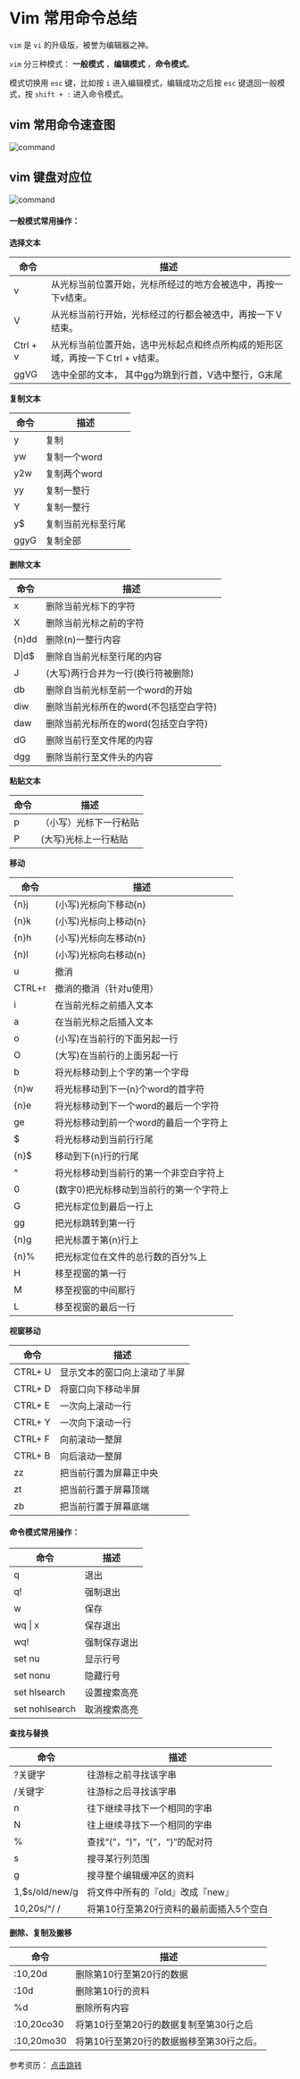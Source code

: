 # Vim 常用命令总结



`vim` 是 `vi` 的升级版，被誉为编辑器之神。

`vim` 分三种模式： **一般模式** ，**编辑模式** ，**命令模式**。

模式切换用 `esc` 键，比如按 `i` 进入编辑模式，编辑成功之后按 `esc` 键退回一般模式，按 `shift + :` 进入命令模式。

## vim 常用命令速查图

![command](../../assets/linux/vim/command.png)

## vim 键盘对应位

![command](../../assets/linux/vim/keyboard.png)



#### 一般模式常用操作：

**选择文本** 

| 命令     | 描述                                                         |
| -------- | ------------------------------------------------------------ |
| v        | 从光标当前位置开始，光标所经过的地方会被选中，再按一下v结束。 |
| V        | 从光标当前行开始，光标经过的行都会被选中，再按一下Ｖ结束。   |
| Ctrl + v | 从光标当前位置开始，选中光标起点和终点所构成的矩形区域，再按一下Ｃtrl + v结束。 |
| ggVG     | 选中全部的文本， 其中gg为跳到行首，V选中整行，G末尾          |



**复制文本**

| 命令 | 描述               |
| ---- | ------------------ |
| y    | 复制               |
| yw   | 复制一个word       |
| y2w  | 复制两个word       |
| yy   | 复制一整行         |
| Y    | 复制一整行         |
| y$   | 复制当前光标至行尾 |
| ggyG | 复制全部           |



**删除文本**

| 命令  | 描述                                   |
| ----- | -------------------------------------- |
| x     | 删除当前光标下的字符                   |
| X     | 删除当前光标之前的字符                 |
| {n}dd | 删除(n)一整行内容                      |
| D\|d$ | 删除自当前光标至行尾的内容             |
| J     | (大写)两行合并为一行(换行符被删除)           |
| db    | 删除自当前光标至前一个word的开始       |
| diw   | 删除当前光标所在的word(不包括空白字符) |
| daw   | 删除当前光标所在的word(包括空白字符)   |
| dG    | 删除当前行至文件尾的内容               |
| dgg   | 删除当前行至文件头的内容               |


**粘贴文本**

| 命令  | 描述                                   |
| ----- | -------------------------------------- |
| p    | （小写）光标下一行粘贴                   |
| P    | (大写)光标上一行粘贴                 |


**移动**

| 命令  | 描述                                   |
| ----- | -------------------------------------- |
| {n}j   | (小写)光标向下移动{n}           |
| {n}k   | (小写)光标向上移动{n}           |
| {n}h   | (小写)光标向左移动{n}           |
| {n}l   | (小写)光标向右移动{n}           |
| u  | 撤消         |
| CTRL+r | 撤消的撤消（针对u使用） |
| i | 在当前光标之前插入文本 |
| a | 在当前光标之后插入文本 |
| o | (小写)在当前行的下面另起一行 |
| O | (大写)在当前行的上面另起一行 |
| b | 将光标移动到上个字的第一个字母 |
| {n}w | 将光标移动到下一{n}个word的首字符 |
| {n}e | 将光标移动到下一个word的最后一个字符 |
| ge | 将光标移动到前一个word的最后一个字符上 |
| $ | 将光标移动到当前行行尾 |
| {n}$ | 移动到下{n}行的行尾 |
| ^ | 将光标移动到当前行的第一个非空白字符上 |
| 0 | (数字0)把光标移动到当前行的第一个字符上 |
| G | 把光标定位到最后一行上 |
| gg | 把光标跳转到第一行 |
| {n}g | 把光标置于第{n}行上 |
| {n}% | 把光标定位在文件的总行数的百分%上 |
| H | 移至视窗的第一行 |
| M | 移至视窗的中间那行 |
| L | 移至视窗的最后一行 |

**视窗移动**

| 命令  | 描述                                   |
| ----- | -------------------------------------- |
| CTRL+ U | 显示文本的窗口向上滚动了半屏       |
| CTRL+ D  | 将窗口向下移动半屏           |
| CTRL+ E  | 一次向上滚动一行           |
| CTRL+ Y  | 一次向下滚动一行           |
| CTRL+ F  | 向前滚动一整屏         |
| CTRL+ B  | 向后滚动一整屏 |
| zz | 把当前行置为屏幕正中央 |
| zt | 把当前行置于屏幕顶端 |
| zb | 把当前行置于屏幕底端 |



#### 命令模式常用操作：


| 命令  | 描述                                   |
| ----- | -------------------------------------- |
| q | 退出       |
| q! | 强制退出  |
| w  | 保存           |
| wq \| x | 保存退出 |
| wq!  | 强制保存退出  |
| set nu  | 显示行号   |
| set nonu  | 隐藏行号   |
| set hlsearch  | 设置搜索高亮   |
| set nohlsearch  | 取消搜索高亮   |


**查找与替换**

| 命令  | 描述                                   |
| ----- | -------------------------------------- |
| ?关键字  | 往游标之前寻找该字串   |
| /关键字  | 往游标之后寻找该字串   |
| n | 往下继续寻找下一个相同的字串 |
| N | 往上继续寻找下一个相同的字串 |
| % | 查找“(”，“)”，“{”，“}”的配对符 |
| s | 搜寻某行列范围 |
| g | 搜寻整个编辑缓冲区的资料 |
| 1,$s/old/new/g | 将文件中所有的『old』改成『new』 |
| 10,20s/^/ / | 将第10行至第20行资料的最前面插入5个空白 |

**删除、复制及搬移**

| 命令  | 描述                                   |
| ----- | -------------------------------------- |
| :10,20d | 删除第10行至第20行的数据 |
| :10d | 删除第10行的资料 |
| %d | 删除所有内容 |
| :10,20co30 | 将第10行至第20行的数据复制至第30行之后 |
| :10,20mo30 | 将第10行至第20行的数据搬移至第30行之后。 |




参考资历：  [点击跳转](https://www.cnblogs.com/yangjig/p/6014198.html)

